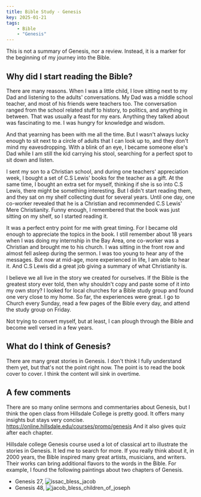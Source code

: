 ```yaml
---
title: Bible Study - Genesis
key: 2025-01-21
tags: 
    - Bible
    - "Genesis"
---
```


This is not a summary of Genesis, nor a review. Instead, it is a marker for the beginning of my journey into the Bible.  

## Why did I start reading the Bible?
There are many reasons. When I was a little child, I love sitting next to my Dad and listening to the adults' conversations. My Dad was a middle school teacher, and most of his friends 
were teachers too. The conversation ranged from the school related stuff to history, to politics, and anything in between. That was usually a feast for my ears. 
Anything they talked about was fascinating to me. I was hungry for knowledge and wisdom. 

And that yearning has been with me all the time. But I wasn't always lucky enough to sit next to a circle of adults that I can look up to, and they don't mind my eavesdropping.
With a blink of an eye, I became someone else's Dad while I am still the kid carrying his stool, searching for a perfect spot to sit down and listen.

I sent my son to a Christian school, and during one teachers' appreciation week, I bought a set of C.S Lewis' books for the teacher as a gift. 
At the same time, I bought an extra set for myself, thinking if she is so into C.S Lewis, there might be something interesting. 
But I didn't start reading them, and they sat on my shelf collecting dust for several years. Until one day, one co-worker revealed that he is a Christian and recommended C.S Lewis' Mere Christianity.
Funny enough, I remembered that the book was just sitting on my shelf, so I started reading it. 

It was a perfect entry point for me with great timing. For I became old enough to appreciate the topics in the book. I still remember about 18 years when I was doing my internship in the Bay Area, 
one co-worker was a Christian and brought me to his church. I was sitting in the front row and almost fell asleep during the sermon. I was too young to hear any of the messages. 
But now at mid-age, more experienced in life, I am able to hear it. And C.S Lewis did a great job giving a summary of what Christianity is.     

I believe we all live in the story we created for ourselves. If the Bible is the greatest story ever told, then why shouldn't copy and paste some of it into my own story?
I looked for local churches for a Bible study group and found one very close to my home. So far, the experiences were great. I go to Church every Sunday, 
read a few pages of the Bible every day, and attend the study group on Friday. 

Not trying to convert myself, but at least, I can plough through the Bible and become well versed in a few years.

## What do I think of Genesis?

There are many great stories in Genesis. I don't think I fully understand them yet, but that's not the point right now. The point is to read the book cover to cover. 
I think the content will sink in overtime.


## A few comments 
There are so many online sermons and commentaries about Genesis, but I think the open class from Hillsdale College is pretty good. 
It offers many insights but stays very concise. https://online.hillsdale.edu/courses/promo/genesis And it also gives quiz after each chapter. 

Hillsdale college Genesis course used a lot of classical art to illustrate the stories in Genesis. It led me to search for more. If you really think about it, in 2000 years,
the Bible inspired many great artists, musicians, and writers. Their works can bring additional flavors to the words in the Bible. For example, I found the following paintings 
about two chapters of Genesis. 

- Genesis 27, ![issac_bless_jacob](http://www.datadrivenway.com/media/bible/issac_bless_jacob.jpg)
- Genesis 48, ![jacob_bless_children_of_joseph](http://www.datadrivenway.com/media/bible/jacob_bless_children_of_joseph.jpg)

